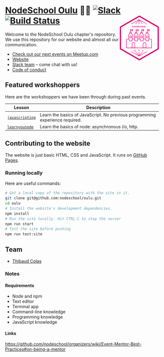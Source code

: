 [NodeSchool Oulu](http://nodeschool.io/oulu/) :school::cop: [![Slack](https://img.shields.io/badge/slack-%20ouluwebdev-orange.svg)](https://ouluwebdevslackin.herokuapp.com) [![Build Status](https://travis-ci.org/nodeschool/oulu.svg?branch=master)](https://travis-ci.org/nodeschool/oulu) [<img src="media/logo.svg" width="128" align="right" alt="Wagtail">](http://nodeschool.io/oulu/)
====================

Welcome to the NodeSchool Oulu chapter's repository. We use this
repository for our website and almost all our communication.

- [Check out our next events on Meetup.com](https://www.meetup.com/Oulu-Web-Development/)
- [Website](http://nodeschool.io/oulu/)
- [Slack team](https://ouluwebdevslackin.herokuapp.com) – come chat with us!
- [Code of conduct](CODE_OF_CONDUCT.md)

## Featured workshoppers

Here are the workshoppers we have been through during past events.

| Lesson | Description |
|--------|-------------|
|[`javascripting`](https://github.com/sethvincent/javascripting)|Learn the basics of JavaScript. No previous programming experience required.|
|[`learnyounode`](https://github.com/workshopper/learnyounode)|Learn the basics of node: asynchronous i/o, http.|

## Contributing to the website

The website is just basic HTML, CSS and JavaScript. It runs on [GitHub
Pages](https://pages.github.com/).

### Running locally

Here are useful commands:

```bash
# Get a local copy of the repository with the site in it.
git clone git@github.com:nodeschool/oulu.git
cd oulu
# Install the website's development dependencies.
npm install
# Run the site locally. Hit CTRL-C to stop the server
npm run start
# Test the site before pushing
npm run test:site
```

## Team

- [Thibaud Colas](https://twitter.com/thibaud_colas)

### Notes

#### Requirements

- Node and npm
- Text editor
- Terminal app
- Command-line knowledge
- Programming knowledge
- JavaScript knowledge

#### Links

https://github.com/nodeschool/organizers/wiki/Event-Mentor-Best-Practices#on-being-a-mentor
